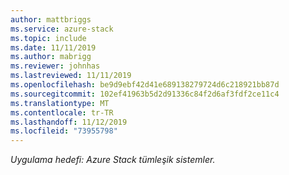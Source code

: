 ```yaml
---
author: mattbriggs
ms.service: azure-stack
ms.topic: include
ms.date: 11/11/2019
ms.author: mabrigg
ms.reviewer: johnhas
ms.lastreviewed: 11/11/2019
ms.openlocfilehash: be9d9ebf42d41e689138279724d6c218921bb87d
ms.sourcegitcommit: 102ef41963b5d2d91336c84f2d6af3fdf2ce11c4
ms.translationtype: MT
ms.contentlocale: tr-TR
ms.lasthandoff: 11/12/2019
ms.locfileid: "73955798"
---
```

*Uygulama hedefi: Azure Stack tümleşik sistemler.*